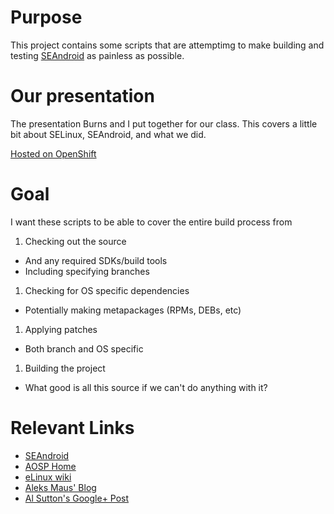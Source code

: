# Purpose #
This project contains some scripts that are attemptimg to make building and testing [SEAndroid][seandroid] as painless as possible.

# Our presentation #
The presentation Burns and I put together for our class.
This covers a little bit about SELinux, SEAndroid, and what we did.

[Hosted on OpenShift](http://isa673-fotios.rhcloud.com)

# Goal #
I want these scripts to be able to cover the entire build process from 

1. Checking out the source
  * And any required SDKs/build tools
  * Including specifying branches
1. Checking for OS specific dependencies
  * Potentially making metapackages (RPMs, DEBs, etc)
1. Applying patches
  * Both branch and OS specific
1. Building the project
  * What good is all this source if we can't do anything with it?

# Relevant Links #

* [SEAndroid][seandroid]
* [AOSP Home](http://source.android.com/)
* [eLinux wiki](http://elinux.org/Android_Build_System)
* [Aleks Maus' Blog](http://aleksmaus.blogspot.com/2012/05/bulding-aosp-on-ubuntu-1204.html)
* [Al Sutton's Google+ Post](https://plus.google.com/113331808607528811927/posts/gDuDeGfVWQP)


[seandroid]: http://selinuxproject.org/page/SEAndroid


